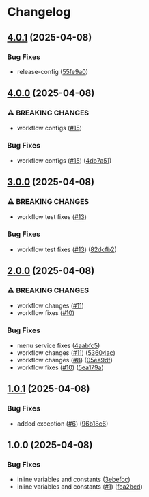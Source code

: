 # Changelog

## [4.0.1](https://github.com/jakeeviado/test-env-infirmary-desktop-app/compare/v4.0.0...v4.0.1) (2025-04-08)


### Bug Fixes

* release-config ([55fe9a0](https://github.com/jakeeviado/test-env-infirmary-desktop-app/commit/55fe9a0f8bb0a3db4713b641f47963e22a3fd0e8))

## [4.0.0](https://github.com/jakeeviado/test-env-infirmary-desktop-app/compare/v3.0.0...v4.0.0) (2025-04-08)


### ⚠ BREAKING CHANGES

* workflow configs ([#15](https://github.com/jakeeviado/test-env-infirmary-desktop-app/issues/15))

### Bug Fixes

* workflow configs ([#15](https://github.com/jakeeviado/test-env-infirmary-desktop-app/issues/15)) ([4db7a51](https://github.com/jakeeviado/test-env-infirmary-desktop-app/commit/4db7a51a58cf3509ec3764c87894af407e733abe))

## [3.0.0](https://github.com/jakeeviado/test-env-infirmary-desktop-app/compare/v2.0.0...v3.0.0) (2025-04-08)


### ⚠ BREAKING CHANGES

* workflow test fixes ([#13](https://github.com/jakeeviado/test-env-infirmary-desktop-app/issues/13))

### Bug Fixes

* workflow test fixes ([#13](https://github.com/jakeeviado/test-env-infirmary-desktop-app/issues/13)) ([82dcfb2](https://github.com/jakeeviado/test-env-infirmary-desktop-app/commit/82dcfb2367097b743cffd6928263d4ce04e5da68))

## [2.0.0](https://github.com/jakeeviado/test-env-infirmary-desktop-app/compare/v1.0.1...v2.0.0) (2025-04-08)


### ⚠ BREAKING CHANGES

* workflow changes ([#11](https://github.com/jakeeviado/test-env-infirmary-desktop-app/issues/11))
* workflow fixes ([#10](https://github.com/jakeeviado/test-env-infirmary-desktop-app/issues/10))

### Bug Fixes

* menu service fixes ([4aabfc5](https://github.com/jakeeviado/test-env-infirmary-desktop-app/commit/4aabfc5e7e5beef1f7926da5cb9132129bc22654))
* workflow changes ([#11](https://github.com/jakeeviado/test-env-infirmary-desktop-app/issues/11)) ([53604ac](https://github.com/jakeeviado/test-env-infirmary-desktop-app/commit/53604ac0d5b26109ac5ae59688ef016d8b5ea385))
* workflow changes ([#8](https://github.com/jakeeviado/test-env-infirmary-desktop-app/issues/8)) ([05ea9df](https://github.com/jakeeviado/test-env-infirmary-desktop-app/commit/05ea9dff016151b5ad3a5233b3db4ea1fb4a65c5))
* workflow fixes ([#10](https://github.com/jakeeviado/test-env-infirmary-desktop-app/issues/10)) ([5ea179a](https://github.com/jakeeviado/test-env-infirmary-desktop-app/commit/5ea179a3b2a9488cb7ed3d1ad9d92ff2d941117b))

## [1.0.1](https://github.com/jakeeviado/test-env-infirmary-desktop-app/compare/v1.0.0...v1.0.1) (2025-04-08)


### Bug Fixes

* added exception ([#6](https://github.com/jakeeviado/test-env-infirmary-desktop-app/issues/6)) ([96b18c6](https://github.com/jakeeviado/test-env-infirmary-desktop-app/commit/96b18c65e148ccc6ecec165030c601da56f1b176))

## 1.0.0 (2025-04-08)


### Bug Fixes

* inline variables and constants ([3ebefcc](https://github.com/jakeeviado/test-env-infirmary-desktop-app/commit/3ebefcc1dcaa525869651fd08d2c5ddc492895ac))
* inline variables and constants ([#1](https://github.com/jakeeviado/test-env-infirmary-desktop-app/issues/1)) ([fca2bcd](https://github.com/jakeeviado/test-env-infirmary-desktop-app/commit/fca2bcd427a403d6c41353592a13967c7b261126))
